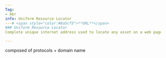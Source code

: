 ```yaml
---
Tag:
- Abr 
info: Uniform Resource Locator
---# <span style="color:#8a5cf5">**URL**</span>
### Uniform Resource Locator
Complete unique internet address used to locate any asset on a web page

---
```


composed of protocols + domain name
